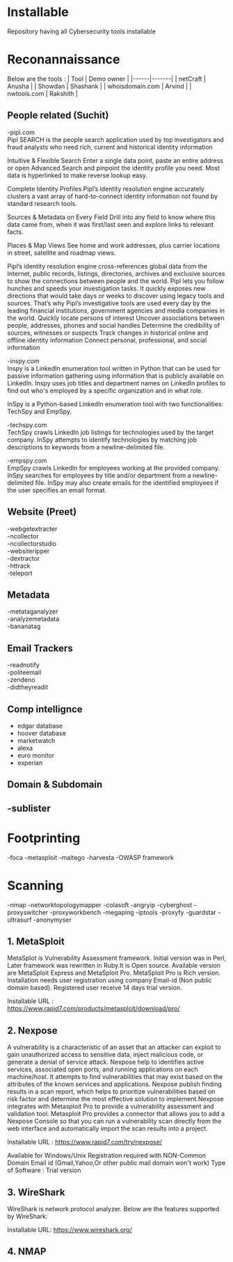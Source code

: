 # Installable
Repository having all Cybersecurity tools installable

# Reconannaissance
Below are the tools :
   | Tool | Demo owner  |
   |------|-------|
   | netCraft | Anusha |
  | Showdan  | Shashank |
  | whoisdomain.com | Arvind |
  | nwtools.com   | Rakshith |
  
  
## People related (Suchit)
  -pipl.com <br>
  Pipl SEARCH is the people search application used by top investigators and fraud analysts who need rich, current and historical identity information
  
  Intuitive & Flexible Search
  Enter a single data point, paste an entire address or open Advanced Search and pinpoint the identity profile you need. Most data is hyperlinked to make reverse lookup easy. 
  
  Complete Identity Profiles
  Pipl’s identity resolution engine accurately clusters a vast array of hard-to-connect identity information not found by standard research tools.
  
  Sources & Metadata on Every Field
  Drill into any field to know where this data came from, when it was first/last seen and explore links to relevant facts.
  
  Places & Map Views
  See home and work addresses, plus carrier locations in street, satellite and roadmap views.
  
 Pipl’s identity resolution engine cross-references global data from the Internet, public records, listings, directories, archives and exclusive sources to show the connections between people and the world.
 Pipl lets you follow hunches and speeds your investigation tasks. It quickly exposes new directions that would take days or weeks to discover using legacy tools and sources. That’s why Pipl’s investigative tools are used every day by the leading financial institutions, government agencies and media companies in the world. 
 Quickly locate persons of interest
 Uncover associations between people, addresses, phones and social handles 
 Determine the credibility of sources, witnesses or suspects
 Track changes in historical online and offline identity information
 Connect personal, professional, and social information 
  
  -inspy.com <br>
  Inspy is a LinkedIn enumeration tool written in Python that can be used for passive information gathering using information that is publicly available on LinkedIn. Inspy uses job titles and department names on LinkedIn profiles to find out who's employed by a specific organization and in what role.
  
  InSpy is a Python-based LinkedIn enumeration tool with two functionalities: TechSpy and EmpSpy. 
  
  -techspy.com <br>
  TechSpy crawls LinkedIn job listings for technologies used by the target company. InSpy attempts to identify technologies by matching job descriptions to keywords from a newline-delimited file.
  
  -empspy.com <br>
  EmpSpy crawls LinkedIn for employees working at the provided company. InSpy searches for employees by title and/or department from a newline-delimited file. InSpy may also create emails for the identified employees if the user specifies an email format.
  
  
## Website (Preet)
   -webgetextracter <br>
   -ncollector <br>
   -ncollectorstudio <br>
   -websiteripper <br>
   -dextractor <br>
   -httrack <br>
   -teleport <br>
   
 ## Metadata 
   -metataganalyzer <br>
   -analyzemetadata <br>
   -bananatag <br>
   
 ## Email Trackers
   -readnotify <br>
   -politeemail <br>
   -zendeno <br>
   -didtheyreadit <br>
   
 ## Comp intellignce 
  - edgar database <br>
  - hoover database <br>
  - marketwatch <br>
  - alexa <br>
  - euro monitor <br>
  - experian <br>
 
 ## Domain & Subdomain
  -sublister <br>
  -
  

# Footprinting
   -foca
   -metasploit
   -maltego
   -harvesta
   -OWASP framework
   

# Scanning
  -nmap
  -networktopologymapper
  -colasoft
  -angryip
  -cyberghost
  -proxyswitcher
  -proxyworkbench
  -megaping
  -iptools
  -proxyfy
  -guardstar
  -ultrasurf
  -anonymyser

 
  


## 1. MetaSploit
MetaSplot is Vulnerability Assessment framework. Initial version was in Perl, Later framework was rewritten in Ruby.It is Open source. Available version are MetaSploit Express and MetaSploit Pro. MetaSploit Pro is Rich version. Installation needs user registration using company Email-id (Non public domain based). Registered user receive 14 days trial version.

Installable URL : https://www.rapid7.com/products/metasploit/download/pro/


## 2. Nexpose
A vulnerability is a characteristic of an asset that an attacker can exploit to gain unauthorized access to sensitive data, inject malicious code, or generate a denial of service attack. Nexpose help to identifies active services, associated open ports, and running applications on each machine/host. It attempts to find vulnerabilities that may exist based on the attributes of the known services and applications. 
Nexpose publish finding results in a scan report, which helps to prioritize vulnerabilities based on risk factor and determine the most effective solution to implement.Nexpose integrates with Metasploit Pro to provide a vulnerability assessment and validation tool. Metasploit Pro provides a connector that allows you to add a Nexpose Console so that you can run a vulnerability scan directly from the web interface and automatically import the scan results into a project.

Installable URL : https://www.rapid7.com/try/nexpose/ 

Available for Windows/Unix
Registration required with NON-Common Domain Email id (Gmail,Yahoo,Or other public mail domain won't work)
Type of Software : Trial version 


## 3. WireShark
WireShark is network protocol analyzer. Below are the features supported by WireShark:


Installable URL: https://www.wireshark.org/


## 4. NMAP


